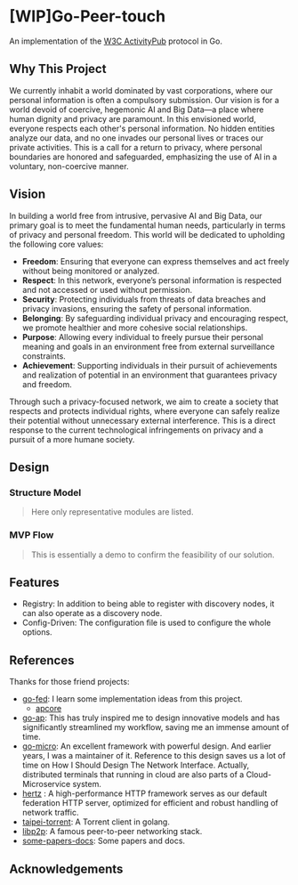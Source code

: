 # [WIP]Go-Peer-touch

An implementation of the [W3C ActivityPub](https://www.w3.org/TR/activitypub/) protocol in Go.

## Why This Project

We currently inhabit a world dominated by vast corporations, where our personal information is often a compulsory submission. Our vision is for a world devoid of coercive, hegemonic AI and Big Data—a place where human dignity and privacy are paramount. In this envisioned world, everyone respects each other's personal information. No hidden entities analyze our data, and no one invades our personal lives or traces our private activities. This is a call for a return to privacy, where personal boundaries are honored and safeguarded, emphasizing the use of AI in a voluntary, non-coercive manner.

## Vision

In building a world free from intrusive, pervasive AI and Big Data, our primary goal is to meet the fundamental human needs, particularly in terms of privacy and personal freedom. This world will be dedicated to upholding the following core values: <br />

* **Freedom**: Ensuring that everyone can express themselves and act freely without being monitored or analyzed. <br />
* **Respect**: In this network, everyone’s personal information is respected and not accessed or used without permission. <br /> 
* **Security**: Protecting individuals from threats of data breaches and privacy invasions, ensuring the safety of personal information. <br />
* **Belonging**: By safeguarding individual privacy and encouraging respect, we promote healthier and more cohesive social relationships. <br />
* **Purpose**: Allowing every individual to freely pursue their personal meaning and goals in an environment free from external surveillance constraints. <br />
* **Achievement**: Supporting individuals in their pursuit of achievements and realization of potential in an environment that guarantees privacy and freedom. <br />

Through such a privacy-focused network, we aim to create a society that respects and protects individual rights, where everyone can safely realize their potential without unnecessary external interference. This is a direct response to the current technological infringements on privacy and a pursuit of a more humane society.

## Design

### Structure Model
> Here only representative modules are listed.

### MVP Flow
> This is essentially a demo to confirm the feasibility of our solution.

## Features

* Registry: In addition to being able to register with discovery nodes, it can also operate as a discovery node. <br />
* Config-Driven: The configuration file is used to configure the whole options.  <br />

## References
Thanks for those friend projects:  <br />
* [go-fed](https://github.com/go-fed/activity): I learn some implementation ideas from this project. <br />
  * [apcore](https://github.com/go-fed/apcore) 
* [go-ap](https://github.com/go-ap/activitypub): This has truly inspired me to design innovative models and has significantly streamlined my workflow, saving me an immense amount of time. <br />
* [go-micro](https://github.com/micro/go-micro): An excellent framework with powerful design. And earlier years, I was a maintainer of it. Reference to this design saves us a lot of time on How I Should Design The Network Interface. Actually, distributed terminals that running in cloud are also parts of a Cloud-Microservice system.  <br />
* [hertz](https://github.com/cloudwego/hertz) : A high-performance HTTP framework serves as our default federation HTTP server, optimized for efficient and robust handling of network traffic. <br />
* [taipei-torrent](https://github.com/jackpal/Taipei-Torrent): A Torrent client in golang. <br />
* [libp2p](https://github.com/libp2p/go-libp2p): A famous peer-to-peer networking stack. <br />
* [some-papers-docs](https://xorro-p2p.github.io/resources/): Some papers and docs. <br />
## Acknowledgements

